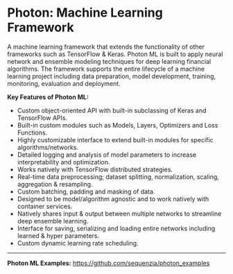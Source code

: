# Photon: Machine Learning Framework
A machine learning framework that extends the functionality of other frameworks such as TensorFlow & Keras. Photon ML is built to apply neural network and ensemble modeling techniques for deep learning financial algorithms. The framework supports the entire lifecycle of a machine learning project including data preparation, model development, training, monitoring, evaluation and deployment.

**Key Features of Photon ML:**

- Custom object-oriented API with built-in subclassing of Keras and TensorFlow APIs.
- Built-in custom modules such as Models, Layers, Optimizers and Loss Functions.
- Highly customizable interface to extend built-in modules for specific algorithms/networks.
- Detailed logging and analysis of model parameters to increase interpretability and optimization.
- Works natively with TensorFlow distributed strategies.
- Real-time data preprocessing; dataset splitting, normalization, scaling, aggregation & resampling.
- Custom batching, padding and masking of data.
- Designed to be model/algorithm agnostic and to work natively with container services.
- Natively shares input & output between multiple networks to streamline deep ensemble learning.
- Interface for saving, serializing and loading entire networks including learned & hyper parameters.
- Custom dynamic learning rate scheduling.

---
**Photon ML Examples:** https://github.com/sequenzia/photon_examples